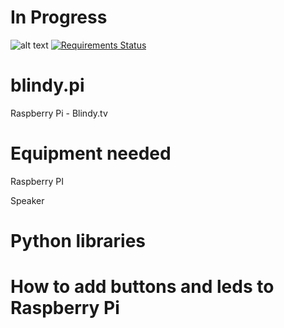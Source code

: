 # In Progress
![alt text](https://travis-ci.org/catchcoder/blindy.pi.svg?branch=master "Travis CI")
[![Requirements Status](https://requires.io/github/catchcoder/blindy.pi/requirements.svg?branch=master)](https://requires.io/github/catchcoder/blindy.pi/requirements/?branch=master)



# blindy.pi
Raspberry Pi - Blindy.tv

# Equipment needed
Raspberry PI

Speaker

# Python libraries

# How to add buttons and leds to Raspberry Pi
